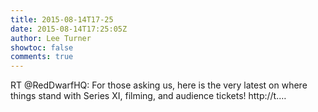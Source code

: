 ```yaml
---
title: 2015-08-14T17-25
date: 2015-08-14T17:25:05Z
author: Lee Turner
showtoc: false
comments: true
---
```


RT @RedDwarfHQ: For those asking us, here is the very latest on where things stand with Series XI, filming, and audience tickets! http://t.…

